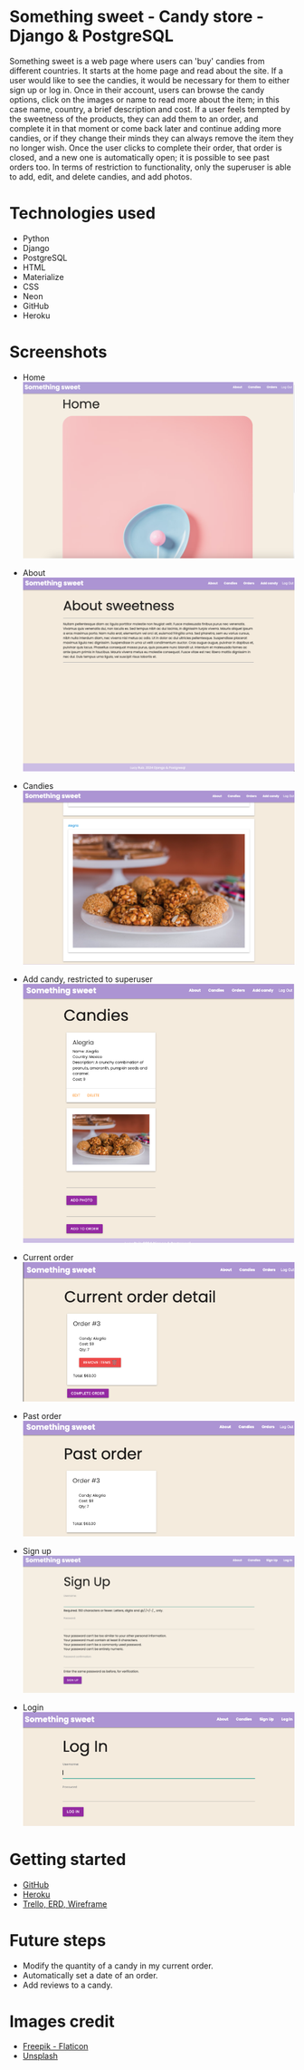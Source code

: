 # Something sweet - Candy store - Django & PostgreSQL
Something sweet is a web page where users can 'buy' candies from different
countries. 
It starts at the home page and read about the site. 
If a user would like to see the candies, it would be necessary for them 
to either sign up or log in. Once in their account, users can browse 
the candy options, click on the images or name to read more about the item; 
in this case name, country, a brief description and cost.
If a user feels tempted by the sweetness of the products, they can add them
to an order, and complete it in that moment or come back later and continue
adding more candies, or if they change their minds they can always remove
the item they no longer wish. Once the user clicks to complete their order,
that order is closed, and a new one is automatically open; it is possible 
to see past orders too. 
In terms of restriction to functionality, only the superuser is able to add,
edit, and delete candies, and add photos.

# Technologies used
- Python
- Django
- PostgreSQL
- HTML
- Materialize
- CSS
- Neon
- GitHub
- Heroku

# Screenshots

- Home
![Home](main_app/static/images/home.png)

- About
![About](main_app/static/images/about.png)

- Candies
![Candies](main_app/static/images/candies.png)

- Add candy, restricted to superuser
![Add candy](main_app/static/images/add_candy.png)

- Current order
![Current order](main_app/static/images/current_order.png)

- Past order
![Past order](main_app/static/images/past_order.png)

- Sign up
![Signup](main_app/static/images/signup.png)

- Login
![Login](main_app/static/images/login.png)

# Getting started
- [GitHub](https://github.com/lucy-rz/somethingsweet)
- [Heroku](https://somethingsweetapp-40c3d82359a7.herokuapp.com/)
- [Trello, ERD, Wireframe](https://trello.com/b/c4B5BRUu/something-sweet)


# Future steps
- Modify the quantity of a candy in my current order.
- Automatically set a date of an order.
- Add reviews to a candy.


# Images credit
- [Freepik - Flaticon](https://www.flaticon.com/free-icons/sweetsSweets) 
- [Unsplash](https://unsplash.com/)
